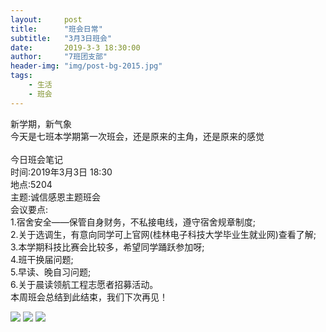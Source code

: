 ```yaml
---
layout:     post
title:      "班会日常"
subtitle:   "3月3日班会"
date:       2019-3-3 18:30:00
author:     "7班团支部"
header-img: "img/post-bg-2015.jpg"
tags:
    - 生活
    - 班会
---
```



新学期，新气象<br>
今天是七班本学期第一次班会，还是原来的主角，还是原来的感觉<br><br>
今日班会笔记<br>
时间:2019年3月3日 18:30<br>
地点:5204<br>
主题:诚信感恩主题班会<br>
会议要点:<br>
1.宿舍安全——保管自身财务，不私接电线，遵守宿舍规章制度;<br>
2.关于选调生，有意向同学可上官网(桂林电子科技大学毕业生就业网)查看了解;<br>
3.本学期科技比赛会比较多，希望同学踊跃参加呀;<br>
4.班干换届问题;<br>
5.早读、晚自习问题;<br>
6.关于晨读领航工程志愿者招募活动。<br>
本周班会总结到此结束，我们下次再见！<br>

 ![](http://b191.photo.store.qq.com/psb?/V12Mx3kP1dR9rT/z1GxjdnpPyWiDAy*R9tQxElSZVEBLDbwam0qhkh0.QA!/b/dL8AAAAAAAAA&bo=VQhABlUIQAYRIBc!)
 ![](http://b184.photo.store.qq.com/psb?/V12Mx3kP1dR9rT/lo5PZM22IXP7yyQmD2L52uUQh.3jV02T2VzqV9AxTtg!/b/dLgAAAAAAAAA&bo=VQhABlUIQAYRECc!)
 ![](http://b191.photo.store.qq.com/psb?/V12Mx3kP1dR9rT/MkGddOL7IBIXONmxBwzaS2EWJ2h94Wsyxmnac*3.0XE!/b/dL8AAAAAAAAA&bo=VQhABlUIQAYRECc!)

